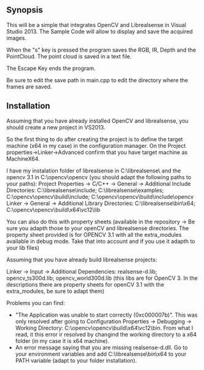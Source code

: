 ## Synopsis

This will be a simple that integrates OpenCV and Librealsense in Visual Studio 2013. The Sample Code will allow to display and save the acquired images. 

When the "s" key is pressed the program saves the RGB, IR, Depth and the PointCloud. The point cloud is saved in a text file. 

The Escape Key ends the program.

Be sure to edit the save path in main.cpp to edit the directory where the frames are saved.

## Installation

Assuming that you have already installed OpenCV and librealsense, you should create a new project in VS2013. 

So the first thing to do after creating the project is to define the target machine (x64 in my case) in the configuration manager. 
On the Project properties->Linker->Advanced confirm that you have target machine as MachineX64. 


I have my instalation folder of librealsense in C:\librealsense\ and the opencv 3.1 in C:\opencv\opencv (you should adapt the following paths to your paths):
Project Properties -> C/C++ -> General -> Additional Include Directories: C:\librealsense\include; C:\librealsense\examples; C:\opencv\opencv\build\include; C:\opencv\opencv\build\include\opencv
Linker -> General -> Additional Library Directories: C:\librealsense\bin\x64; C:\opencv\opencv\build\x64\vc12\lib

You can also do this with property sheets (available in the repository -> Be sure you adapth those to your openCV and librealsense directories. The property sheet provided is for OPENCV 3.1 with all the extra_modules available in debug mode. Take that into account and if you use it adapth to your lib files)

Assuming that you have already build librealsense projects:

Linker -> Input -> Additional Dependencies: realsense-d.lib; opencv_ts300d.lib; opencv_world300d.lib (this libs are for OpenCV 3. In the descriptions there are property sheets for openCV 3.1 with the extra_modules, be sure to adapt them)

Problems you can find:

- "The Application was unable to start correctly (0xc000007b)". This was only resolved after going to Configuration Properties -> Debugging -> Working Directory: C:\opencv\opencv\build\x64\vc12\bin. From what I read, it this error ir resolved by changind the working directory to a x64 folder (in my case it is x64 machine).
- An error message saying that you are missing realsense-d.dll. Go to your environment variables and add C:\librealsense\bin\x64 to your PATH variable (adapt to your folder installation). 



